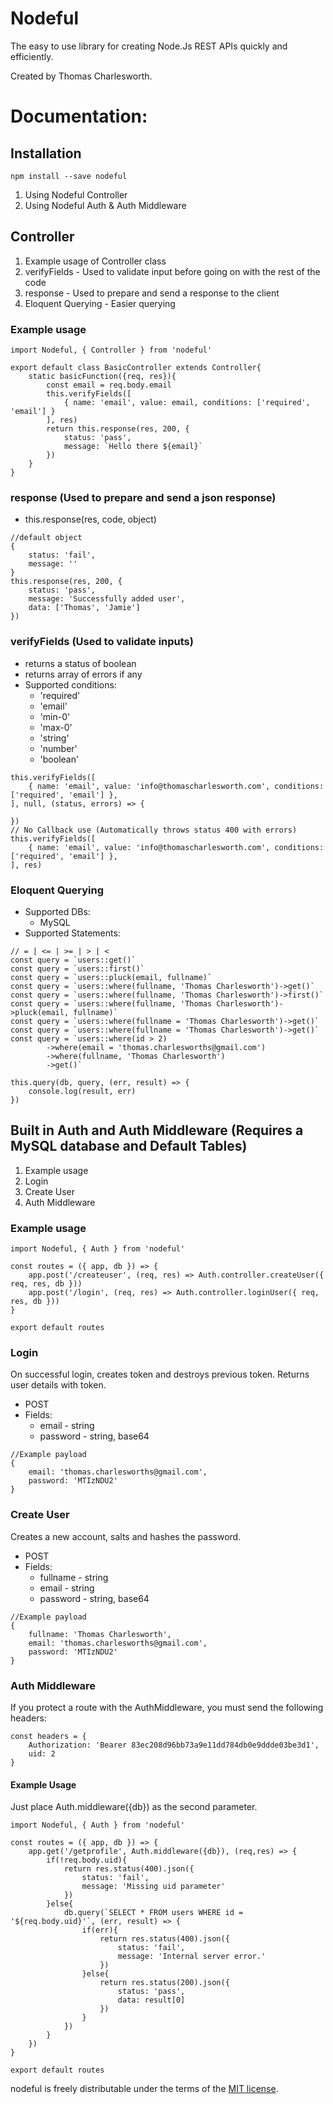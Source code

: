 # Nodeful

The easy to use library for creating Node.Js REST APIs quickly and efficiently.

Created by Thomas Charlesworth.

# Documentation:

## Installation
```
npm install --save nodeful
```

1. Using Nodeful Controller
3. Using Nodeful Auth & Auth Middleware

## Controller

1. Example usage of Controller class
2. verifyFields - Used to validate input before going on with the rest of the code
3. response - Used to prepare and send a response to the client
4. Eloquent Querying - Easier querying

### Example usage
```
import Nodeful, { Controller } from 'nodeful'

export default class BasicController extends Controller{
    static basicFunction({req, res}){
        const email = req.body.email
        this.verifyFields([
            { name: 'email', value: email, conditions: ['required', 'email'] }
        ], res)
        return this.response(res, 200, {
            status: 'pass',
            message: `Hello there ${email}`
        })
    }
}
```

### response (Used to prepare and send a json response)
- this.response(res, code, object)
```
//default object
{
    status: 'fail',
    message: ''
}
this.response(res, 200, {
    status: 'pass',
    message: 'Successfully added user',
    data: ['Thomas', 'Jamie']
})
```

### verifyFields (Used to validate inputs)
- returns a status of boolean
- returns array of errors if any
- Supported conditions: 
    - 'required'
    - 'email'
    - 'min-0' 
    - 'max-0'
    - 'string'
    - 'number'
    - 'boolean'
```
this.verifyFields([
    { name: 'email', value: 'info@thomascharlesworth.com', conditions: ['required', 'email'] },
], null, (status, errors) => {

})
// No Callback use (Automatically throws status 400 with errors)
this.verifyFields([
    { name: 'email', value: 'info@thomascharlesworth.com', conditions: ['required', 'email'] },
], res)
```

### Eloquent Querying
- Supported DBs:
    - MySQL
- Supported Statements:
```
// = | <= | >= | > | <
const query = `users::get()`
const query = `users::first()`
const query = `users::pluck(email, fullname)`
const query = `users::where(fullname, 'Thomas Charlesworth')->get()`
const query = `users::where(fullname, 'Thomas Charlesworth')->first()`
const query = `users::where(fullname, 'Thomas Charlesworth')->pluck(email, fullname)`
const query = `users::where(fullname = 'Thomas Charlesworth')->get()`
const query = `users::where(fullname = 'Thomas Charlesworth')->get()`
const query = `users::where(id > 2)
        ->where(email = 'thomas.charlesworths@gmail.com')
        ->where(fullname, 'Thomas Charlesworth')
        ->get()`

this.query(db, query, (err, result) => { 
    console.log(result, err)
})
```

## Built in Auth and Auth Middleware (Requires a MySQL database and Default Tables)

1. Example usage
2. Login
3. Create User
4. Auth Middleware

### Example usage
```
import Nodeful, { Auth } from 'nodeful'

const routes = ({ app, db }) => {
    app.post('/createuser', (req, res) => Auth.controller.createUser({ req, res, db }))
    app.post('/login', (req, res) => Auth.controller.loginUser({ req, res, db }))
}

export default routes
```

### Login
On successful login, creates token and destroys previous token. Returns user details with token.
- POST
- Fields:
    - email - string
    - password - string, base64
```
//Example payload
{
    email: 'thomas.charlesworths@gmail.com',
    password: 'MTIzNDU2'
}
```
### Create User
Creates a new account, salts and hashes the password.
- POST
- Fields:
    - fullname - string
    - email - string
    - password - string, base64
```
//Example payload
{
    fullname: 'Thomas Charlesworth',
    email: 'thomas.charlesworths@gmail.com',
    password: 'MTIzNDU2'
}
```

### Auth Middleware
If you protect a route with the AuthMiddleware, you must send the following headers:
```
const headers = {
    Authorization: 'Bearer 83ec208d96bb73a9e11dd784db0e9ddde03be3d1',
    uid: 2
}
```
#### Example Usage
Just place Auth.middleware({db}) as the second parameter.
```
import Nodeful, { Auth } from 'nodeful'

const routes = ({ app, db }) => {
    app.get('/getprofile', Auth.middleware({db}), (req,res) => {
        if(!req.body.uid){
            return res.status(400).json({
                status: 'fail',
                message: 'Missing uid parameter'
            })
        }else{
            db.query(`SELECT * FROM users WHERE id = '${req.body.uid}'`, (err, result) => {
                if(err){
                    return res.status(400).json({
                        status: 'fail',
                        message: 'Internal server error.'
                    })
                }else{
                    return res.status(200).json({
                        status: 'pass',
                        data: result[0]
                    }) 
                }
            })
        }
    })
}

export default routes
```

nodeful is freely distributable under the terms of the [MIT license](./license.txt).